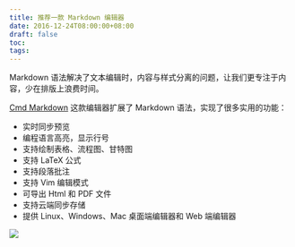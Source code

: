 ```yaml
---
title: 推荐一款 Markdown 编辑器
date: 2016-12-24T08:00:00+08:00
draft: false
toc:
tags:
---
```



Markdown 语法解决了文本编辑时，内容与样式分离的问题，让我们更专注于内容，少在排版上浪费时间。

[Cmd Markdown](https://www.zybuluo.com/cmd/) 这款编辑器扩展了 Markdown 语法，实现了很多实用的功能：

* 实时同步预览
* 编程语言高亮，显示行号
* 支持绘制表格、流程图、甘特图
* 支持 LaTeX 公式
* 支持段落批注
* 支持 Vim 编辑模式
* 可导出 Html 和 PDF 文件
* 支持云端同步存储
* 提供 Linux、Windows、Mac 桌面端编辑器和 Web 端编辑器

![](/images/2016-12-24/2016-12-24_1.png)
